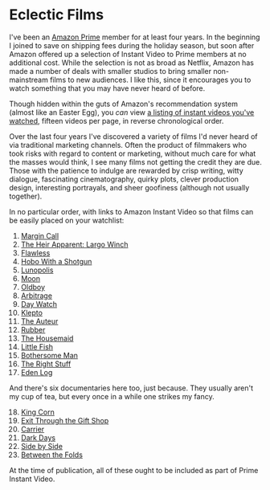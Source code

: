<!-- title: Eclectic Films -->
<!-- categories: lists -->
<!-- tags: film,amazon,prime -->
<!-- published: 2014-11-29T14:43:18-05:00 -->
<!-- updated: 2014-11-29T14:43:18-05:00 -->
<!-- summary: A short list of eclectic films discovered via Amazon Prime Instant Video. -->

# Eclectic Films

I've been an [Amazon Prime](http://www.amazon.com/gp/video/primesignup/?ref_=assoc_tag_ph_1402131641212&ie=UTF8&camp=1789&creative=9325&linkCode=pf4&tag=v2mdc-20&linkId=D3KUR6KA2VNXKDKY) member for at least four years. In the beginning I joined to save on shipping fees during the holiday season, but soon after Amazon offered up a selection of Instant Video to Prime members at no additional cost. While the selection is not as broad as Netflix, Amazon has made a number of deals with smaller studios to bring smaller non-mainstream films to new audiences. I like this, since it encourages you to watch something that you may have never heard of before.

Though hidden within the guts of Amazon's recommendation system (almost like an Easter Egg), you *can* view [a listing of instant videos you've watched](https://www.amazon.com/gp/yourstore/iyr/ref=pd_ys_iyr_next?ie=UTF8&collection=watched), fifteen videos per page, in reverse chronological order.

Over the last four years I've discovered a variety of films I'd never heard of via traditional marketing channels. Often the product of filmmakers who took risks with regard to content or marketing, without much care for what the masses would think, I see many films not getting the credit they are due. Those with the patience to indulge are rewarded by crisp writing, witty dialogue, fascinating cinematography, quirky plots, clever production design, interesting portrayals, and sheer goofiness (although not usually together).

In no particular order, with links to Amazon Instant Video so that films can be easily placed on your watchlist:

1. [Margin Call](http://www.amazon.com/gp/product/B005UT29Z0/ref=as_li_tl?ie=UTF8&camp=1789&creative=390957&creativeASIN=B005UT29Z0&linkCode=as2&tag=v2mdc-20&linkId=R6DNSXZW2ACNJOU6)
2. [The Heir Apparent: Largo Winch](http://www.amazon.com/gp/product/B0069IZHTQ/ref=as_li_tl?ie=UTF8&camp=1789&creative=390957&creativeASIN=B0069IZHTQ&linkCode=as2&tag=v2mdc-20&linkId=UQKC6EWEL5D4XZGS)
3. [Flawless](http://www.amazon.com/gp/product/B001CWCU4Y/ref=as_li_tl?ie=UTF8&camp=1789&creative=390957&creativeASIN=B001CWCU4Y&linkCode=as2&tag=v2mdc-20&linkId=PP7EWPYHMNN63IXD)
4. [Hobo With a Shotgun](http://www.amazon.com/gp/product/B004UP3D8M/ref=as_li_tl?ie=UTF8&camp=1789&creative=390957&creativeASIN=B004UP3D8M&linkCode=as2&tag=v2mdc-20&linkId=YW44S5N3YEXZ2A5S)
5. [Lunopolis](http://www.amazon.com/gp/product/B006FG9DKQ/ref=as_li_tl?ie=UTF8&camp=1789&creative=390957&creativeASIN=B006FG9DKQ&linkCode=as2&tag=v2mdc-20&linkId=QYY6S53WYFCHNFH4)
6. [Moon](http://www.amazon.com/gp/product/B0030B621W/ref=as_li_tl?ie=UTF8&camp=1789&creative=390957&creativeASIN=B0030B621W&linkCode=as2&tag=v2mdc-20&linkId=RRZNQZXIYSAFXD57)
7. [Oldboy](http://www.amazon.com/gp/product/B00E25RD68/ref=as_li_tl?ie=UTF8&camp=1789&creative=390957&creativeASIN=B00E25RD68&linkCode=as2&tag=v2mdc-20&linkId=5JVHUCTBDIBL62D4)
8. [Arbitrage](http://www.amazon.com/gp/product/B00ARANA00/ref=as_li_tl?ie=UTF8&camp=1789&creative=390957&creativeASIN=B00ARANA00&linkCode=as2&tag=v2mdc-20&linkId=NAGG3AS2HXQZC26N)
9. [Day Watch](http://www.amazon.com/gp/product/B001068S52/ref=as_li_tl?ie=UTF8&camp=1789&creative=390957&creativeASIN=B001068S52&linkCode=as2&tag=v2mdc-20&linkId=L23Y4XCQ2TOSCXGY)
10. [Klepto](http://www.amazon.com/gp/product/B001AS2GPS/ref=as_li_tl?ie=UTF8&camp=1789&creative=390957&creativeASIN=B001AS2GPS&linkCode=as2&tag=v2mdc-20&linkId=2ZH5PMISPWXVJHTN)
11. [The Auteur](http://www.amazon.com/gp/product/B001QIX1G0/ref=as_li_tl?ie=UTF8&camp=1789&creative=390957&creativeASIN=B001QIX1G0&linkCode=as2&tag=v2mdc-20&linkId=N76WFTOWA3QNVXRQ)
12. [Rubber](http://www.amazon.com/gp/product/B0054NQVXI/ref=as_li_tl?ie=UTF8&camp=1789&creative=390957&creativeASIN=B0054NQVXI&linkCode=as2&tag=v2mdc-20&linkId=SDW2HH3IR6C7QFIR)
13. [The Housemaid](http://www.amazon.com/gp/product/B005DHXDKO/ref=as_li_tl?ie=UTF8&camp=1789&creative=390957&creativeASIN=B005DHXDKO&linkCode=as2&tag=v2mdc-20&linkId=CUFP6HIKCQ5JJHHY)
14. [Little Fish](http://www.amazon.com/gp/product/B0019FUFK0/ref=as_li_tl?ie=UTF8&camp=1789&creative=390957&creativeASIN=B0019FUFK0&linkCode=as2&tag=v2mdc-20&linkId=4FAEZRH2XG5MBAAP)
15. [Bothersome Man](http://www.amazon.com/gp/product/B003E3ZSFM/ref=as_li_tl?ie=UTF8&camp=1789&creative=390957&creativeASIN=B003E3ZSFM&linkCode=as2&tag=v2mdc-20&linkId=FH6PWQKBV5Y57YNB)
16. [The Right Stuff](http://www.amazon.com/gp/product/B001EBWIO0/ref=as_li_tl?ie=UTF8&camp=1789&creative=390957&creativeASIN=B001EBWIO0&linkCode=as2&tag=v2mdc-20&linkId=GCODRIKC6YPBE5LS)
17. [Eden Log](http://www.amazon.com/gp/product/B002DTJ03E/ref=as_li_tl?ie=UTF8&camp=1789&creative=390957&creativeASIN=B002DTJ03E&linkCode=as2&tag=v2mdc-20&linkId=UOEKAR65DJICMF3C)

And there's six documentaries here too, just because. They usually aren't my cup of tea, but every once in a while one strikes my fancy.

18. [King Corn](http://www.amazon.com/gp/product/B003F9QBXS/ref=as_li_tl?ie=UTF8&camp=1789&creative=390957&creativeASIN=B003F9QBXS&linkCode=as2&tag=v2mdc-20&linkId=DJZP4ZW6CBP5BZIN)
19. [Exit Through the Gift Shop](http://www.amazon.com/gp/product/B004FVLNT2/ref=as_li_tl?ie=UTF8&camp=1789&creative=390957&creativeASIN=B004FVLNT2&linkCode=as2&tag=v2mdc-20&linkId=O7F6CACFKQGJ4VZN)
20. [Carrier](http://www.amazon.com/gp/product/B0017X2RE6/ref=as_li_tl?ie=UTF8&camp=1789&creative=390957&creativeASIN=B0017X2RE6&linkCode=as2&tag=v2mdc-20&linkId=NHE3VISNR6NSXNWR)
21. [Dark Days](http://www.amazon.com/gp/product/B006M6NLR0/ref=as_li_tl?ie=UTF8&camp=1789&creative=390957&creativeASIN=B006M6NLR0&linkCode=as2&tag=v2mdc-20&linkId=JLFAVUOGWZFNVHTA)
22. [Side by Side](http://www.amazon.com/gp/product/B0090EJZA8/ref=as_li_tl?ie=UTF8&camp=1789&creative=390957&creativeASIN=B0090EJZA8&linkCode=as2&tag=v2mdc-20&linkId=KWF4HGZEPF7AELVF)
23. [Between the Folds](http://www.amazon.com/gp/product/B003DQ9UUY/ref=as_li_tl?ie=UTF8&camp=1789&creative=390957&creativeASIN=B003DQ9UUY&linkCode=as2&tag=v2mdc-20&linkId=BEJFXAA6VVK3ZAQO)

At the time of publication, all of these ought to be included as part of Prime Instant Video.
